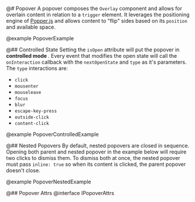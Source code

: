 @# Popover
A popover composes the `Overlay` component and allows for overlain content in relation to a `trigger` element. It leverages the positioning engine of <a href="https://popper.js.org/popper-documentation.html">Popper.js</a> and allows content to "flip" sides based on its `position` and available space. 

@example PopoverExample

@## Controlled State
Setting the `isOpen` attribute will put the popover in <b> controlled mode </b>. Every event that modifies the open state will call the `onInteraction` callback with the `nextOpenState` and `type` as it's parameters. The `type` interactions are: 
  + `click`
  + `mousenter`
  + `mouseleave`
  + `focus` 
  + `blur`
  + `escape-key-press`
  + `outside-click`
  + `content-click`

@example PopoverControlledExample

@## Nested Popovers
By default, nested popovers are closed in sequence. Opening both parent and nested popover in the example below will require two clicks to dismiss them. To dismiss both at once, the nested popover must pass `inline: true` so when its content is clicked, the parent popover doesn't close. 

@example PopoverNestedExample

@## Popover Attrs
@interface IPopoverAttrs
